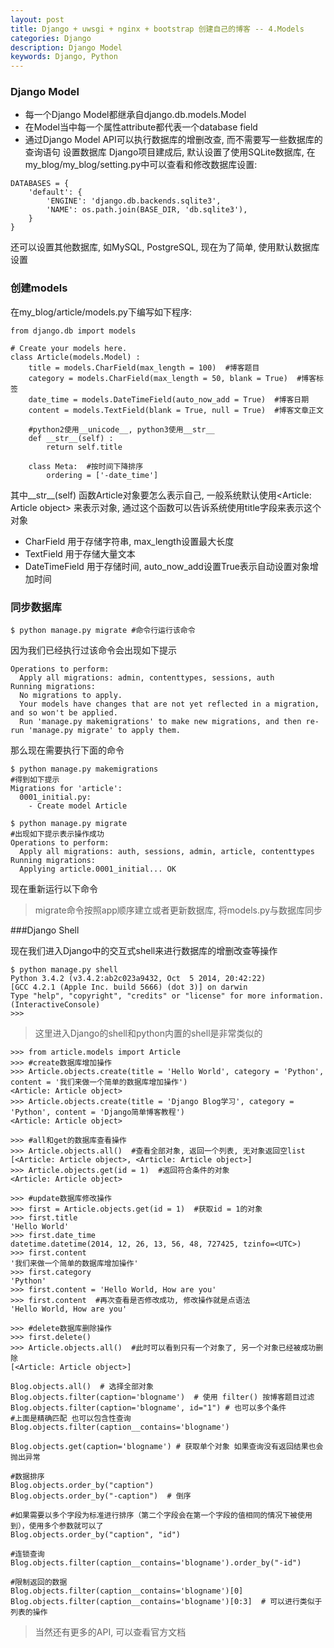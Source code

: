 ```yaml
---
layout: post
title: Django + uwsgi + nginx + bootstrap 创建自己的博客 -- 4.Models
categories: Django
description: Django Model
keywords: Django, Python
---
```


### Django Model

* 每一个Django Model都继承自django.db.models.Model
* 在Model当中每一个属性attribute都代表一个database field
* 通过Django Model API可以执行数据库的增删改查, 而不需要写一些数据库的查询语句
设置数据库
Django项目建成后, 默认设置了使用SQLite数据库, 在my_blog/my_blog/setting.py中可以查看和修改数据库设置:

```
DATABASES = {
    'default': {
        'ENGINE': 'django.db.backends.sqlite3',
        'NAME': os.path.join(BASE_DIR, 'db.sqlite3'),
    }
}
```

还可以设置其他数据库, 如MySQL, PostgreSQL, 现在为了简单, 使用默认数据库设置

### 创建models


在my_blog/article/models.py下编写如下程序:

```
from django.db import models

# Create your models here.
class Article(models.Model) :
    title = models.CharField(max_length = 100)  #博客题目
    category = models.CharField(max_length = 50, blank = True)  #博客标签
    date_time = models.DateTimeField(auto_now_add = True)  #博客日期
    content = models.TextField(blank = True, null = True)  #博客文章正文

    #python2使用__unicode__, python3使用__str__
    def __str__(self) :
        return self.title

    class Meta:  #按时间下降排序
        ordering = ['-date_time']
```

其中__str__(self) 函数Article对象要怎么表示自己, 一般系统默认使用<Article: Article object> 来表示对象, 通过这个函数可以告诉系统使用title字段来表示这个对象

* CharField 用于存储字符串, max_length设置最大长度
* TextField 用于存储大量文本
* DateTimeField 用于存储时间, auto_now_add设置True表示自动设置对象增加时间

### 同步数据库


```
$ python manage.py migrate #命令行运行该命令
```

因为我们已经执行过该命令会出现如下提示

```
Operations to perform:
  Apply all migrations: admin, contenttypes, sessions, auth
Running migrations:
  No migrations to apply.
  Your models have changes that are not yet reflected in a migration, and so won't be applied.
  Run 'manage.py makemigrations' to make new migrations, and then re-run 'manage.py migrate' to apply them.
```

那么现在需要执行下面的命令

```
$ python manage.py makemigrations
#得到如下提示
Migrations for 'article':
  0001_initial.py:
    - Create model Article
```

```
$ python manage.py migrate
#出现如下提示表示操作成功
Operations to perform:
  Apply all migrations: auth, sessions, admin, article, contenttypes
Running migrations:
  Applying article.0001_initial... OK
```

现在重新运行以下命令
> migrate命令按照app顺序建立或者更新数据库, 将models.py与数据库同步

###Django Shell

现在我们进入Django中的交互式shell来进行数据库的增删改查等操作
```
$ python manage.py shell
Python 3.4.2 (v3.4.2:ab2c023a9432, Oct  5 2014, 20:42:22)
[GCC 4.2.1 (Apple Inc. build 5666) (dot 3)] on darwin
Type "help", "copyright", "credits" or "license" for more information.
(InteractiveConsole)
>>>
```

> 这里进入Django的shell和python内置的shell是非常类似的

```
>>> from article.models import Article
>>> #create数据库增加操作
>>> Article.objects.create(title = 'Hello World', category = 'Python', content = '我们来做一个简单的数据库增加操作')
<Article: Article object>
>>> Article.objects.create(title = 'Django Blog学习', category = 'Python', content = 'Django简单博客教程')
<Article: Article object>

>>> #all和get的数据库查看操作
>>> Article.objects.all()  #查看全部对象, 返回一个列表, 无对象返回空list
[<Article: Article object>, <Article: Article object>]
>>> Article.objects.get(id = 1)  #返回符合条件的对象
<Article: Article object>

>>> #update数据库修改操作
>>> first = Article.objects.get(id = 1)  #获取id = 1的对象
>>> first.title
'Hello World'
>>> first.date_time
datetime.datetime(2014, 12, 26, 13, 56, 48, 727425, tzinfo=<UTC>)
>>> first.content
'我们来做一个简单的数据库增加操作'
>>> first.category
'Python'
>>> first.content = 'Hello World, How are you'
>>> first.content  #再次查看是否修改成功, 修改操作就是点语法
'Hello World, How are you'

>>> #delete数据库删除操作
>>> first.delete()
>>> Article.objects.all()  #此时可以看到只有一个对象了, 另一个对象已经被成功删除
[<Article: Article object>]  

Blog.objects.all()  # 选择全部对象
Blog.objects.filter(caption='blogname')  # 使用 filter() 按博客题目过滤
Blog.objects.filter(caption='blogname', id="1") # 也可以多个条件
#上面是精确匹配 也可以包含性查询
Blog.objects.filter(caption__contains='blogname')

Blog.objects.get(caption='blogname') # 获取单个对象 如果查询没有返回结果也会抛出异常

#数据排序
Blog.objects.order_by("caption")
Blog.objects.order_by("-caption")  # 倒序

#如果需要以多个字段为标准进行排序（第二个字段会在第一个字段的值相同的情况下被使用到），使用多个参数就可以了
Blog.objects.order_by("caption", "id")

#连锁查询
Blog.objects.filter(caption__contains='blogname').order_by("-id")

#限制返回的数据
Blog.objects.filter(caption__contains='blogname')[0]
Blog.objects.filter(caption__contains='blogname')[0:3]  # 可以进行类似于列表的操作
```

> 当然还有更多的API, 可以查看官方文档